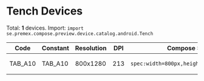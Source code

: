 # Tench Devices

Total: **1** devices. Import: `import se.premex.compose.preview.device.catalog.android.Tench`

| Code | Constant | Resolution | DPI | Compose Spec | Preview Usage |
|------|----------|------------|-----|-------------|---------------|
| TAB_A10 | TAB_A10 | 800x1280 | 213 | `spec:width=800px,height=1280px,dpi=213` | `@Preview(device = Tench.TAB_A10)` |

<!-- Generated automatically. Do not edit manually. -->
